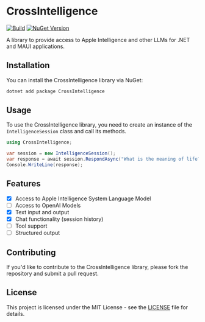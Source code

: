 # CrossIntelligence

[![Build](https://github.com/praeclarum/CrossIntelligence/actions/workflows/build.yml/badge.svg)](https://github.com/praeclarum/CrossIntelligence/actions/workflows/build.yml) [![NuGet Version](https://img.shields.io/nuget/v/CrossIntelligence)](https://www.nuget.org/packages/CrossIntelligence)

A library to provide access to Apple Intelligence and other LLMs for .NET and MAUI applications.

## Installation

You can install the CrossIntelligence library via NuGet:

```bash
dotnet add package CrossIntelligence
```

## Usage

To use the CrossIntelligence library, you need to create an instance of the `IntelligenceSession` class and call its methods.

```csharp
using CrossIntelligence;

var session = new IntelligenceSession();
var response = await session.RespondAsync("What is the meaning of life?");
Console.WriteLine(response);
```

## Features

- [x] Access to Apple Intelligence System Language Model
- [ ] Access to OpenAI Models
- [x] Text input and output
- [x] Chat functionality (session history)
- [ ] Tool support
- [ ] Structured output

## Contributing

If you'd like to contribute to the CrossIntelligence library, please fork the repository and submit a pull request.

## License

This project is licensed under the MIT License - see the [LICENSE](LICENSE) file for details.
